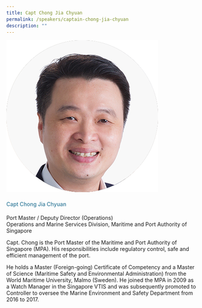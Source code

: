 ```yaml
---
title: Capt Chong Jia Chyuan
permalink: /speakers/captain-chong-jia-chyuan
description: ""
---
```

<div class="row">
<div class="col is-3"><img src="/images/Speakers/chongjiachyuan.png" /></div>
<div class="col is-9 speaker-details">
<h4>Capt Chong Jia Chyuan</h4>
<p>Port Master / Deputy Director (Operations)<br />Operations and Marine Services Division, Maritime and Port Authority of Singapore</p>
<p>Capt. Chong is the Port Master of the Maritime and Port Authority of Singapore (MPA). His responsibilities include regulatory control, safe and efficient management of the port.</p>
<p>He holds a Master (Foreign-going) Certificate of Competency and a Master of Science (Maritime Safety and Environmental Administration) from the World Maritime University, Malmo (Sweden). He joined the MPA in 2009 as a Watch Manager in the Singapore VTIS and was subsequently promoted to Controller to oversee the Marine Environment and Safety Department from 2016 to 2017.</p>
</div>
</div>

<style type="text/css"> 
.is-left{
text-align: left;
}
h4{
font-weight: 500; 
color: #337B9A !important;
}
.speaker-details p { text-align: justified; }
</style>